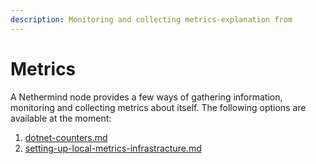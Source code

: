```yaml
---
description: Monitoring and collecting metrics-explanation from
---
```


# Metrics

A Nethermind node provides a few ways of gathering information, monitoring and collecting metrics about itself. The
following options are available at the moment:

1. [dotnet-counters.md](dotnet-counters.md)
2. [setting-up-local-metrics-infrastracture.md](setting-up-local-metrics-infrastracture.md)
